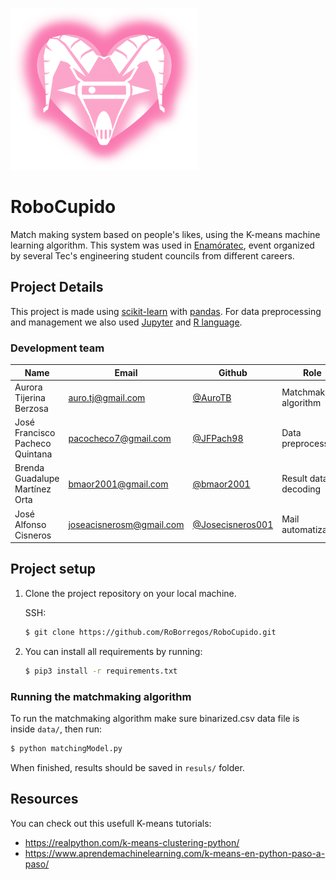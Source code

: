 <img src="pink_logo.png" width="300" ><img> 

# RoboCupido                

Match making system based on people's likes, using the K-means machine learning algorithm.
This system was used in [Enamóratec](https://www.instagram.com/p/CK4zsOJMmni/?utm_source=ig_web_copy_link), event organized by several Tec's engineering student councils from different careers.

## Project Details

This project is made using [scikit-learn](https://scikit-learn.org/stable/) with [pandas](https://pandas.pydata.org/). For data preprocessing and management we also used [Jupyter](https://jupyter.org/) and [R language](https://www.r-project.org/about.html).

### Development team

| Name                    | Email                                                               | Github                                                       | Role      |
| ----------------------- | ------------------------------------------------------------------- | ------------------------------------------------------------ | --------- |
| Aurora Tijerina Berzosa | [auro.tj@gmail.com](mailto:auro.tj@gmail.com)                       | [@AuroTB](https://github.com/aurotb)                         | Matchmaking algorithm |
| José Francisco Pacheco Quintana  | [pacocheco7@gmail.com](mailto:pacocheco7@gmail.com)         | [@JFPach98](https://github.com/JFPach98)                   | Data preprocessing |
| Brenda Guadalupe Martínez Orta | [bmaor2001@gmail.com](mailto:bmaor2001@gmail.com)               | [@bmaor2001](https://github.com/bmaor2001)                       | Result data decoding |
| José Alfonso Cisneros   | [joseacisnerosm@gmail.com](mailto:joseacisnerosm@gmail.com)         | [@Josecisneros001](https://github.com/Josecisneros001)       | Mail automatization |

## Project setup

1. Clone the project repository on your local machine.

   SSH:

   ```bash
   $ git clone https://github.com/RoBorregos/RoboCupido.git
   ```

2. You can install all requirements by running:

    ```bash
    $ pip3 install -r requirements.txt
    ```

### Running the matchmaking algorithm

To run the matchmaking algorithm make sure binarized.csv data file is inside ```data/```, then run:

```bash
$ python matchingModel.py
```

When finished, results should be saved in ```resuls/``` folder.

## Resources
You can check out this usefull K-means tutorials:
- https://realpython.com/k-means-clustering-python/
- https://www.aprendemachinelearning.com/k-means-en-python-paso-a-paso/

